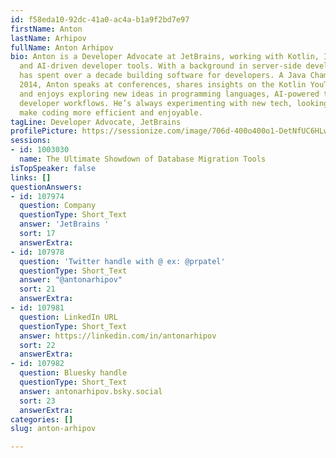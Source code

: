 ```yaml
---
id: f58eda10-92dc-41a0-ac4a-b1a9f2bd7e97
firstName: Anton
lastName: Arhipov
fullName: Anton Arhipov
bio: Anton is a Developer Advocate at JetBrains, working with Kotlin, IntelliJ IDEA,
  and AI-driven developer tools. With a background in server-side development, he
  has spent over a decade building software for developers. A Java Champion since
  2014, Anton speaks at conferences, shares insights on the Kotlin YouTube channel,
  and enjoys exploring new ideas in programming languages, AI-powered tooling, and
  developer workflows. He’s always experimenting with new tech, looking for ways to
  make coding more efficient and enjoyable.
tagLine: Developer Advocate, JetBrains
profilePicture: https://sessionize.com/image/706d-400o400o1-DetNfUC6HLw7aZZrgSVsoK.jpg
sessions:
- id: 1003030
  name: The Ultimate Showdown of Database Migration Tools
isTopSpeaker: false
links: []
questionAnswers:
- id: 107974
  question: Company
  questionType: Short_Text
  answer: 'JetBrains '
  sort: 17
  answerExtra:
- id: 107978
  question: 'Twitter handle with @ ex: @prpatel'
  questionType: Short_Text
  answer: "@antonarhipov"
  sort: 21
  answerExtra:
- id: 107981
  question: LinkedIn URL
  questionType: Short_Text
  answer: https://linkedin.com/in/antonarhipov
  sort: 22
  answerExtra:
- id: 107982
  question: Bluesky handle
  questionType: Short_Text
  answer: antonarhipov.bsky.social
  sort: 23
  answerExtra:
categories: []
slug: anton-arhipov

---
```

